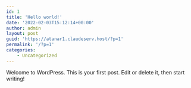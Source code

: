 ```yaml
---
id: 1
title: 'Hello world!'
date: '2022-02-03T15:12:14+00:00'
author: admin
layout: post
guid: 'https://atanar1.claudeserv.host/?p=1'
permalink: '/?p=1'
categories:
    - Uncategorized
---
```


Welcome to WordPress. This is your first post. Edit or delete it, then start writing!